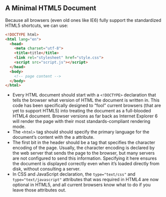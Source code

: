 ## A Minimal HTML5 Document
Because all browsers (even old ones like IE6) fully support the standardized HTML5 shortcuts, we can use:
```html
<!DOCTYPE html>
<html lang="en">
  <head>
    <meta charset="utf-8">
    <title>title</title>
    <link rel="stylesheet" href="style.css">
    <script src="script.js"></script>
  </head>
  <body>
    <!-- page content -->
  </body>
</html>
```
* Every HTML document should start with a `<!DOCTYPE>` declaration that tells the browser what version of HTML the document is written in. This code has been specifically designed to “fool” current browsers (that are yet to support HTML5) into treating the document as a full-blooded HTML4 document. Browser versions as far back as Internet Explorer 6 will render the page with their most standards-compliant rendering mode.
* The `<html>` tag should should specify the primary language for the document’s content with the a attribute.
* The first bit in the header should be a <meta> tag that specifies the character encoding of the page. Usually, the character encoding is declared by the web server that sends the page to the browser, but many servers are not configured to send this information. Specifying it here ensures the document is displayed correctly even when it’s loaded directly from disk, without consulting a server.
* In CSS and JavaScript declaration, the `type="text/css"` and `type="text/javascript"` attributes that was required in HTML4 are now optional in HTML5, and all current browsers know what to do if you leave those attributes out.
